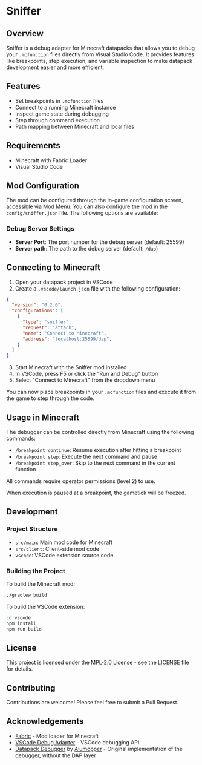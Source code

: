 # Sniffer

## Overview

Sniffer is a debug adapter for Minecraft datapacks that allows you to debug your `.mcfunction` files directly from Visual Studio Code. It provides features like breakpoints, step execution, and variable inspection to make datapack development easier and more efficient.

## Features

- Set breakpoints in `.mcfunction` files
- Connect to a running Minecraft instance
- Inspect game state during debugging
- Step through command execution
- Path mapping between Minecraft and local files

## Requirements

- Minecraft with Fabric Loader
- Visual Studio Code


<!-- ## Installation

### Minecraft Mod Installation

1. Install [Fabric Loader](https://fabricmc.net/use/) for your Minecraft version
2. Download the Sniffer mod JAR from the [releases page](https://github.com/mcbookshelf/sniffer/releases)
3. Place the JAR file in your Minecraft `mods` folder
4. Launch Minecraft with Fabric

### VSCode Extension Installation

1. Open Visual Studio Code
2. Go to the Extensions view (Ctrl+Shift+X)
3. Search for "Sniffer"
4. Click Install -->

## Mod Configuration
The mod can be configured through the in-game configuration screen, accessible via Mod Menu. 
You can also configure the mod in the `config/sniffer.json` file.
The following options are available:

### Debug Server Settings
- **Server Port**: The port number for the debug server (default: 25599)
- **Server path**: The path to the debug server (default: `/dap`)

## Connecting to Minecraft

1. Open your datapack project in VSCode
2. Create a `.vscode/launch.json` file with the following configuration:

```json
{
  "version": "0.2.0",
  "configurations": [
    {
      "type": "sniffer",
      "request": "attach",
      "name": "Connect to Minecraft",
      "address": "localhost:25599/dap",
    }
  ]
}
```

3. Start Minecraft with the Sniffer mod installed
4. In VSCode, press F5 or click the "Run and Debug" button
5. Select "Connect to Minecraft" from the dropdown menu

You can now place breakpoints in your `.mcfunction` files and execute it from the game to step through the code.

## Usage in Minecraft

The debugger can be controlled directly from Minecraft using the following commands:

- `/breakpoint continue`: Resume execution after hitting a breakpoint
- `/breakpoint step`: Execute the next command and pause
- `/breakpoint step_over`: Skip to the next command in the current function

All commands require operator permissions (level 2) to use.

When execution is paused at a breakpoint, the gametick will be freezed.



## Development

### Project Structure

- `src/main`: Main mod code for Minecraft
- `src/client`: Client-side mod code
- `vscode`: VSCode extension source code

### Building the Project

To build the Minecraft mod:

```bash
./gradlew build
```

To build the VSCode extension:

```bash
cd vscode
npm install
npm run build
```

## License

This project is licensed under the MPL-2.0 License - see the [LICENSE](LICENSE) file for details.

## Contributing

Contributions are welcome! Please feel free to submit a Pull Request.

## Acknowledgements

- [Fabric](https://fabricmc.net/) - Mod loader for Minecraft
- [VSCode Debug Adapter](https://code.visualstudio.com/api/extension-guides/debugger-extension) - VSCode debugging API
- [Datapack Debugger](https://github.com/Alumopper/Datapack-Debugger/) by [Alumopper](https://github.com/Alumopper) - Original implementation of the debugger, without the DAP layer

